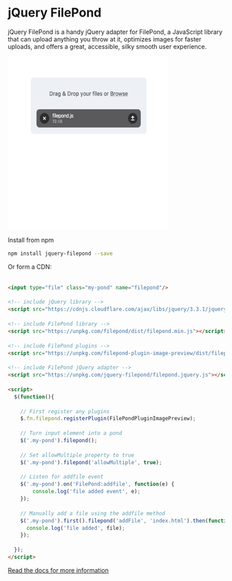 # jQuery FilePond

jQuery FilePond is a handy jQuery adapter for FilePond, a JavaScript library that can upload anything you throw at it, optimizes images for faster uploads, and offers a great, accessible, silky smooth user experience.

<img src="https://github.com/pqina/filepond-github-assets/blob/master/filepond-animation-01.gif" width="370" height="400" alt=""/>

Install from npm

```bash
npm install jquery-filepond --save
```

Or form a CDN:

```html

<input type="file" class="my-pond" name="filepond"/>

<!-- include jQuery library -->
<script src="https://cdnjs.cloudflare.com/ajax/libs/jquery/3.3.1/jquery.js"></script>

<!-- include FilePond library -->
<script src="https://unpkg.com/filepond/dist/filepond.min.js"></script>

<!-- include FilePond plugins -->
<script src="https://unpkg.com/filepond-plugin-image-preview/dist/filepond-plugin-image-preview.min.js"></script>

<!-- include FilePond jQuery adapter -->
<script src="https://unpkg.com/jquery-filepond/filepond.jquery.js"></script>

<script>
  $(function(){
  
    // First register any plugins
    $.fn.filepond.registerPlugin(FilePondPluginImagePreview);

    // Turn input element into a pond
    $('.my-pond').filepond();

    // Set allowMultiple property to true
    $('.my-pond').filepond('allowMultiple', true);
  
    // Listen for addfile event
    $('.my-pond').on('FilePond:addfile', function(e) {
        console.log('file added event', e);
    });

    // Manually add a file using the addfile method
    $('.my-pond').first().filepond('addFile', 'index.html').then(function(file){
      console.log('file added', file);
    });
  
  });
</script>
```

[Read the docs for more information](https://pqina.nl/filepond/docs/)
